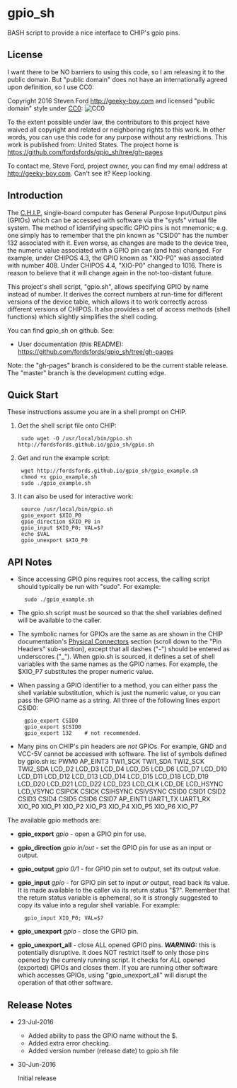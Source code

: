 # gpio_sh
BASH script to provide a nice interface to CHIP's gpio pins.

## License

I want there to be NO barriers to using this code, so I am releasing it to the public domain.  But "public domain" does not have an internationally agreed upon definition, so I use CC0:

Copyright 2016 Steven Ford http://geeky-boy.com and licensed
"public domain" style under
[CC0](http://creativecommons.org/publicdomain/zero/1.0/): 
![CC0](https://licensebuttons.net/p/zero/1.0/88x31.png "CC0")

To the extent possible under law, the contributors to this project have
waived all copyright and related or neighboring rights to this work.
In other words, you can use this code for any purpose without any
restrictions.  This work is published from: United States.  The project home
is https://github.com/fordsfords/gpio_sh/tree/gh-pages

To contact me, Steve Ford, project owner, you can find my email address
at http://geeky-boy.com.  Can't see it?  Keep looking.

## Introduction

The [C.H.I.P.](http://getchip.com/) single-board computer has General Purpose
Input/Output pins (GPIOs) which can be accessed with software via the "sysfs"
virtual file system.  The method of identifying specific GPIO pins is not
mnemonic; e.g. one simply has to remember that the pin known as "CSID0" has the
number 132 associated with it.  Even worse, as changes are made to the device
tree, the numeric value associated with a GPIO pin can (and has) changed.  For
example, under CHIPOS 4.3, the GPIO known as "XIO-P0" was associated with
number 408.  Under CHIPOS 4.4, "XIO-P0" changed to 1016.  There is reason to
believe that it will change again in the not-too-distant future.

This project's shell script, "gpio.sh", allows specifying GPIO by name instead
of number.  It derives the correct numbers at run-time for different versions
of the device table, which allows it to work correctly across different
versions of CHIPOS.  It also provides a set of access methods (shell functions)
which slightly simplifies the shell coding.

You can find gpio_sh on github.  See:

* User documentation (this README): https://github.com/fordsfords/gpio_sh/tree/gh-pages

Note: the "gh-pages" branch is considered to be the current stable release.  The "master" branch is the development cutting edge.

## Quick Start

These instructions assume you are in a shell prompt on CHIP.

1. Get the shell script file onto CHIP:

        sudo wget -O /usr/local/bin/gpio.sh http://fordsfords.github.io/gpio_sh/gpio.sh

2. Get and run the example script:

        wget http://fordsfords.github.io/gpio_sh/gpio_example.sh
        chmod +x gpio_example.sh
        sudo ./gpio_example.sh

3. It can also be used for interactive work:

        source /usr/local/bin/gpio.sh
        gpio_export $XIO_P0
        gpio_direction $XIO_P0 in
        gpio_input $XIO_P0; VAL=$?
        echo $VAL
        gpio_unexport $XIO_P0

## API Notes

* Since accessing GPIO pins requires root access, the calling script should
typically be run with "sudo".  For example:

        sudo ./gpio_example.sh

* The gpio.sh script must be sourced so that the shell variables defined will be
available to the caller.

* The symbolic names for GPIOs are the same as are shown in the CHIP
documentation's [Physical
Connectors](http://docs.getchip.com/chip.html#physical-connectors) section
(scroll down to the "Pin Headers" sub-section), except that all dashes ("-")
should be entered as underscores ("_").  When gpio.sh is sourced, it defines
a set of shell variables with the same names as the GPIO names.  For example,
the $XIO_P7 substitutes the proper numeric value.

* When passing a GPIO identifier to a method, you can either pass the shell
variable substitution, which is just the numeric value, or you can pass the
GPIO name as a string.  All three of the following lines export CSID0:

        gpio_export CSID0
        gpio_export $CSID0
        gpio_export 132    # not recommended.

* Many pins on CHIP's pin headers are *not* GPIOs.  For example, GND and VCC-5V
cannot be accessed with software.  The list of symbols defined by gpio.sh
is: PWM0 AP_EINT3 TWI1_SCK TWI1_SDA TWI2_SCK TWI2_SDA LCD_D2 LCD_D3 LCD_D4 LCD_D5 LCD_D6 LCD_D7 LCD_D10 LCD_D11 LCD_D12 LCD_D13 LCD_D14 LCD_D15 LCD_D18 LCD_D19 LCD_D20 LCD_D21 LCD_D22 LCD_D23 LCD_CLK LCD_DE LCD_HSYNC LCD_VSYNC CSIPCK CSICK CSIHSYNC CSIVSYNC CSID0 CSID1 CSID2 CSID3 CSID4 CSID5 CSID6 CSID7 AP_EINT1 UART1_TX UART1_RX XIO_P0 XIO_P1 XIO_P2 XIO_P3 XIO_P4 XIO_P5 XIO_P6 XIO_P7

The available gpio methods are:
* **gpio_export** *gpio* - open a GPIO pin for use.
* **gpio_direction** *gpio* *in/out* - set the GPIO pin for use as an input or output.
* **gpio_output** *gpio* *0/1* - for GPIO pin set to output, set its output
value.
* **gpio_input** *gpio* - for GPIO pin set to input *or* output, read back its
value.  It is made available to the caller via its return status "$?".
Remember that the return status variable is ephemeral, so it is strongly
suggested to copy its value into a regular shell variable.  For example:

        gpio_input XIO_P0; VAL=$?

* **gpio_unexport** *gpio* - close the GPIO pin.
* **gpio_unexport_all** - close ALL opened GPIO pins.  ***WARNING:*** this is
potentially disruptive.  It does NOT restrict itself to only those pins opened
by the currenly running script.  It checks for *ALL* opened (exported) GPIOs
and closes them.  If you are running other software which accesses GPIOs, using
"gpio_unexport_all" will disrupt the operation of that other software.

## Release Notes

* 23-Jul-2016

    * Added ability to pass the GPIO name without the $.
    * Added extra error checking.
    * Added version number (release date) to gpio.sh file

* 30-Jun-2016

    Initial release
